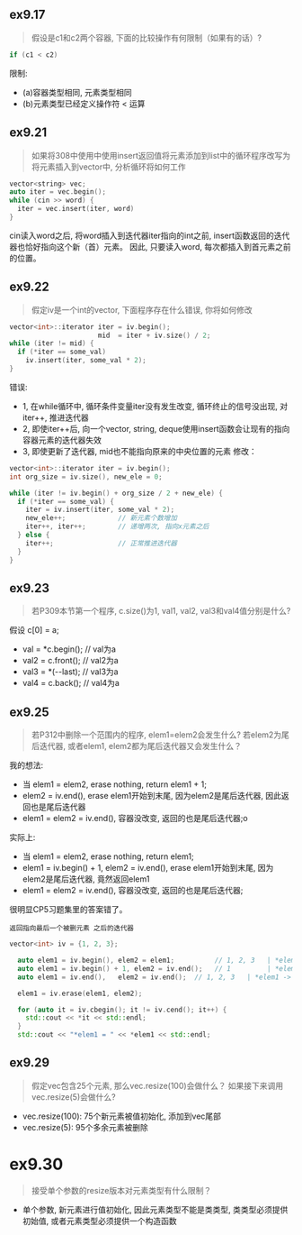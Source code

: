 ## ex9.17

> 假设是c1和c2两个容器, 下面的比较操作有何限制（如果有的话）?

```cpp
if (c1 < c2)
```

限制:
* (a)容器类型相同, 元素类型相同
* (b)元素类型已经定义操作符 < 运算 

## ex9.21

> 如果将308中使用中使用insert返回值将元素添加到list中的循环程序改写为将元素插入到vector中, 分析循环将如何工作

```cpp
vector<string> vec;
auto iter = vec.begin();
while (cin >> word) {
  iter = vec.insert(iter, word)
}
```

cin读入word之后, 将word插入到迭代器iter指向的int之前, insert函数返回的迭代器也恰好指向这个新（首）元素。
因此, 只要读入word, 每次都插入到首元素之前的位置。

## ex9.22

> 假定iv是一个int的vector, 下面程序存在什么错误, 你将如何修改

```cpp
vector<int>::iterator iter = iv.begin();
                      mid  = iter + iv.size() / 2;
while (iter != mid) {
  if (*iter == some_val)
    iv.insert(iter, some_val * 2);
}
```

错误:
* 1, 在while循环中, 循环条件变量iter没有发生改变, 循环终止的信号没出现, 对iter++, 推进迭代器
* 2, 即使iter++后, 向一个vector, string, deque使用insert函数会让现有的指向容器元素的迭代器失效
* 3, 即使更新了迭代器, mid也不能指向原来的中央位置的元素
修改：

```cpp
vector<int>::iterator iter = iv.begin();
int org_size = iv.size(), new_ele = 0;

while (iter != iv.begin() + org_size / 2 + new_ele) {
  if (*iter == some_val) {
    iter = iv.insert(iter, some_val * 2);
	new_ele++;             // 新元素个数增加
	iter++, iter++;        // 递增两次, 指向x元素之后
  } else {
    iter++;                // 正常推进迭代器
  }
}
```

## ex9.23

> 若P309本节第一个程序, c.size()为1, val1, val2, val3和val4值分别是什么?

假设 c[0] = a;
* val  = *c.begin();   // val为a
* val2 = c.front();    // val2为a
* val3 = *(--last);    // val3为a
* val4 = c.back();     // val4为a

## ex9.25

> 若P312中删除一个范围内的程序, elem1=elem2会发生什么? 若elem2为尾后迭代器, 或者elem1, elem2都为尾后迭代器又会发生什么？

我的想法:
* 当 elem1 = elem2, erase nothing, return elem1 + 1;
*    elem2 = iv.end(), erase elem1开始到末尾, 因为elem2是尾后迭代器, 因此返回也是尾后迭代器
*    elem1 = elem2 = iv.end(), 容器没改变, 返回的也是尾后迭代器;o

实际上:
* 当 elem1 = elem2, erase nothing, return elem1;
*    elem1 = iv.begin() + 1, elem2 = iv.end(), erase elem1开始到末尾, 因为elem2是尾后迭代器, 竟然返回elem1
*    elem1 = elem2 = iv.end(), 容器没改变, 返回的也是尾后迭代器;

很明显CP5习题集里的答案错了。

`返回指向最后一个被删元素 之后的迭代器`

```cpp
vector<int> iv = {1, 2, 3};

  auto elem1 = iv.begin(), elem2 = elem1;          // 1, 2, 3   | *elem1 = 1
  auto elem1 = iv.begin() + 1, elem2 = iv.end();   // 1         | *elem1 = 2
  auto elem1 = iv.end(),   elem2 = iv.end();  // 1, 2, 3   | *elem1 -> undefined

  elem1 = iv.erase(elem1, elem2);

  for (auto it = iv.cbegin(); it != iv.cend(); it++) {
    std::cout << *it << std::endl;
  }
  std::cout << "*elem1 = " << *elem1 << std::endl;
```

## ex9.29

> 假定vec包含25个元素, 那么vec.resize(100)会做什么？ 如果接下来调用vec.resize(5)会做什么?

* vec.resize(100): 75个新元素被值初始化, 添加到vec尾部
* vec.resize(5): 95个多余元素被删除

# ex9.30

> 接受单个参数的resize版本对元素类型有什么限制？

* 单个参数, 新元素进行值初始化, 因此元素类型不能是类类型, 类类型必须提供初始值, 或者元素类型必须提供一个构造函数
